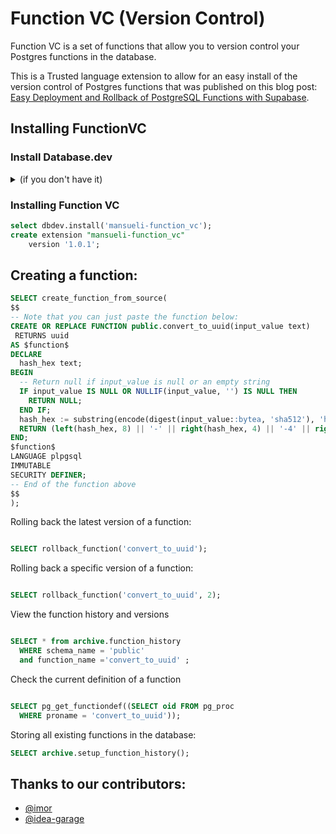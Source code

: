 # Function VC (Version Control)

Function VC is a set of functions that allow you to version control your Postgres functions in the database.

This is a Trusted language extension to allow for an easy install of the version control of Postgres functions that was published on this blog post: [Easy Deployment and Rollback of PostgreSQL Functions with Supabase](https://blog.mansueli.com/streamlining-postgresql-function-management-with-supabase).

## Installing FunctionVC

### Install Database.dev
<details>

<summary>(if you don't have it)</summary>
```
/*---------------------
---- install dbdev ----
----------------------
Requires:
  - pg_tle: https://github.com/aws/pg_tle
  - pgsql-http: https://github.com/pramsey/pgsql-http
*/
create extension if not exists http with schema extensions;
create extension if not exists pg_tle;
drop extension if exists "supabase-dbdev";
select pgtle.uninstall_extension_if_exists('supabase-dbdev');
select
    pgtle.install_extension(
        'supabase-dbdev',
        resp.contents ->> 'version',
        'PostgreSQL package manager',
        resp.contents ->> 'sql'
    )
from http(
    (
        'GET',
        'https://api.database.dev/rest/v1/'
        || 'package_versions?select=sql,version'
        || '&package_name=eq.supabase-dbdev'
        || '&order=version.desc'
        || '&limit=1',
        array[
            (
                'apiKey',
                'eyJhbGciOiJIUzI1NiIsInR5cCI6IkpXVCJ9.eyJp'
                || 'c3MiOiJzdXBhYmFzZSIsInJlZiI6InhtdXB0cHBsZnZpaWZyY'
                || 'ndtbXR2Iiwicm9sZSI6ImFub24iLCJpYXQiOjE2ODAxMDczNzI'
                || 'sImV4cCI6MTk5NTY4MzM3Mn0.z2CN0mvO2No8wSi46Gw59DFGCTJ'
                || 'rzM0AQKsu_5k134s'
            )::http_header
        ],
        null,
        null
    )
) x,
lateral (
    select
        ((row_to_json(x) -> 'content') #>> '{}')::json -> 0
) resp(contents);
create extension "supabase-dbdev";
select dbdev.install('supabase-dbdev');
drop extension if exists "supabase-dbdev";
create extension "supabase-dbdev";
```
</details>

### Installing Function VC

```sql
select dbdev.install('mansueli-function_vc');
create extension "mansueli-function_vc"
    version '1.0.1';
```

## Creating a function:

```sql
SELECT create_function_from_source(
$$
-- Note that you can just paste the function below:
CREATE OR REPLACE FUNCTION public.convert_to_uuid(input_value text)
 RETURNS uuid
AS $function$
DECLARE
  hash_hex text;
BEGIN
  -- Return null if input_value is null or an empty string
  IF input_value IS NULL OR NULLIF(input_value, '') IS NULL THEN
    RETURN NULL;
  END IF;
  hash_hex := substring(encode(digest(input_value::bytea, 'sha512'), 'hex'), 1, 36);
  RETURN (left(hash_hex, 8) || '-' || right(hash_hex, 4) || '-4' || right(hash_hex, 3) || '-a' || right(hash_hex, 3) || '-' || right(hash_hex, 12))::uuid;
END;
$function$
LANGUAGE plpgsql
IMMUTABLE
SECURITY DEFINER;
-- End of the function above
$$
);
```

Rolling back the latest version of a function:

```sql

SELECT rollback_function('convert_to_uuid');

```

Rolling back a specific version of a function:

```sql

SELECT rollback_function('convert_to_uuid', 2);

```

View the function history and versions

```sql

SELECT * from archive.function_history
  WHERE schema_name = 'public' 
  and function_name ='convert_to_uuid' ;

```

Check the current definition of a function

```sql

SELECT pg_get_functiondef((SELECT oid FROM pg_proc
  WHERE proname = 'convert_to_uuid'));

```

Storing all existing functions in the database:

```sql
SELECT archive.setup_function_history();
```

## Thanks to our contributors:
- [@imor](https://github.com/imor/)
- [@idea-garage](https://github.com/idea-garage/)
